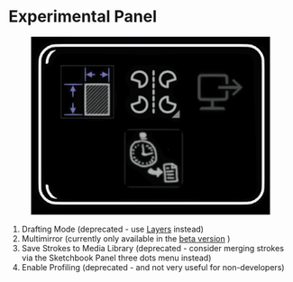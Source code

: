 # Experimental Panel

<figure><img src="../../.gitbook/assets/image (28).png" alt=""><figcaption></figcaption></figure>

1. Drafting Mode (deprecated - use [Layers](../../alternate-and-experimental-builds/old-or-completed-feature-builds/layers.md) instead)
2. Multimirror (currently only available in the [beta version](../../alternate-and-experimental-builds/open-brush-beta-docs.md) )
3. Save Strokes to Media Library (deprecated - consider merging strokes via the Sketchbook Panel three dots menu instead)
4. Enable Profiling (deprecated - and not very useful for non-developers)
